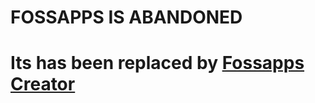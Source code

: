 # FOSSAPPS IS ABANDONED
# Its has been replaced by [Fossapps Creator](https://github.com/wacko1805/Fossapps-creator) 


